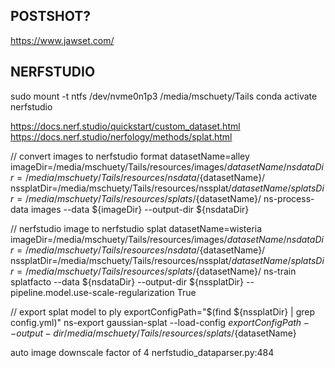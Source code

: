 


## POSTSHOT?

https://www.jawset.com/


## NERFSTUDIO

 sudo mount -t ntfs /dev/nvme0n1p3 /media/mschuety/Tails
conda activate nerfstudio


https://docs.nerf.studio/quickstart/custom_dataset.html
https://docs.nerf.studio/nerfology/methods/splat.html




<!-- ns-process-data images --data /media/mschuety/Tails/resources/images/australia_gas_station/images --output-dir ~/dev/temp/nstest2/nsdata
ns-train splatfacto --data ~/dev/temp/nstest2/nsdata
ns-export gaussian-splat --load-config outputs/nsdata/splatfacto/2024-08-16_130305/config.yml --output-dir ~/resources/splats/australia_gas_station

ns-process-data images --data /media/mschuety/Tails/resources/images/photogrammetrie_paris_bridge/images --output-dir /media/mschuety/Tails/resources/images/photogrammetrie_paris_bridge/ns
ns-train splatfacto --data /media/mschuety/Tails/resources/images/photogrammetrie_paris_bridge/ns
ns-export gaussian-splat --load-config outputs/ns/splatfacto/2024-08-16_141651/config.yml --output-dir /media/mschuety/Sonic/resources/gaussian_splats/paris_bridge -->


// convert images to nerfstudio format
datasetName=alley
imageDir=/media/mschuety/Tails/resources/images/${datasetName}/
nsdataDir=/media/mschuety/Tails/resources/nsdata/${datasetName}/
nssplatDir=/media/mschuety/Tails/resources/nssplat/${datasetName}/
splatsDir=/media/mschuety/Tails/resources/splats/${datasetName}/
ns-process-data images --data ${imageDir} --output-dir ${nsdataDir} 

// nerfstudio image to nerfstudio splat
datasetName=wisteria
imageDir=/media/mschuety/Tails/resources/images/${datasetName}/
nsdataDir=/media/mschuety/Tails/resources/nsdata/${datasetName}/
nssplatDir=/media/mschuety/Tails/resources/nssplat/${datasetName}/
splatsDir=/media/mschuety/Tails/resources/splats/${datasetName}/
ns-train splatfacto --data ${nsdataDir} --output-dir ${nssplatDir} --pipeline.model.use-scale-regularization True

// export splat model to ply
exportConfigPath="$(find ${nssplatDir} | grep config.yml)"
ns-export gaussian-splat --load-config ${exportConfigPath} --output-dir /media/mschuety/Tails/resources/splats/${datasetName}


auto image downscale factor of 4                                                 nerfstudio_dataparser.py:484